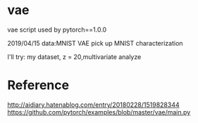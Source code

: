 # vae
vae script used by pytorch==1.0.0

2019/04/15
data:MNIST
VAE
pick up MNIST characterization

I'll try:
my dataset,
z = 20,multivariate analyze


# Reference

http://aidiary.hatenablog.com/entry/20180228/1519828344
https://github.com/pytorch/examples/blob/master/vae/main.py
